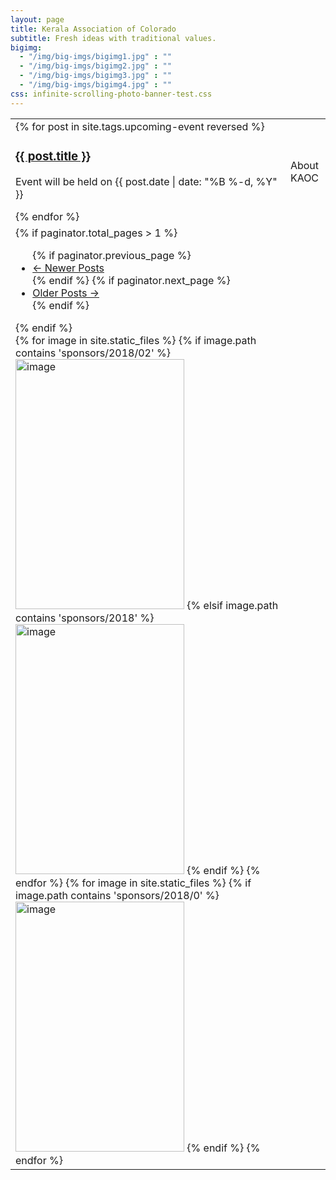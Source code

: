 ```yaml
---
layout: page
title: Kerala Association of Colorado
subtitle: Fresh ideas with traditional values.
bigimg:
  - "/img/big-imgs/bigimg1.jpg" : ""
  - "/img/big-imgs/bigimg2.jpg" : ""
  - "/img/big-imgs/bigimg3.jpg" : ""
  - "/img/big-imgs/bigimg4.jpg" : ""
css: infinite-scrolling-photo-banner-test.css
---
```

<table>
	<tr><td>
<div class="row">
  <div class="col-md-8">
  	<!-- No upcoming events at present, please check back later! -->
  	<div class="posts-list">
  		{% for post in site.tags.upcoming-event reversed %}
			<article class="post-preview">
				<a href="{{ post.url | prepend: site.baseurl }}">
					<h3 class="post-title">{{ post.title }}</h3>
				</a>
				<p class="post-meta">
					Event will be held on {{ post.date | date: "%B %-d, %Y" }}
				</p>
			</article>
  		{% endfor %}
	</div>
  </div>
	
  <!-- <div class="col-md-2 col-md-offset-1">
  	Our online printing service partner!
  	<a href="https://smartpress.com">
  	   <img src="/img/sponsors/smartpress-logo-blue-horizontal-png.png" alt="Smartpress.com logo" height="40" width="240"/>
	</a>
  </div> -->
</div>
</td><td> About KAOC </td></tr>
<tr><td>
	{% if paginator.total_pages > 1 %}
	<ul class="pager main-pager">
  	{% if paginator.previous_page %}
  	<li class="previous">
    	<a href="{{ paginator.previous_page_path | prepend: site.baseurl | replace: '//', '/' }}">&larr; Newer Posts</a>
  	</li>
  	{% endif %}
  	{% if paginator.next_page %}
  	<li class="next">
    	<a href="{{ paginator.next_page_path | prepend: site.baseurl | replace: '//', '/' }}">Older Posts &rarr;</a>
  	</li>
  	{% endif %}
	</ul>
	{% endif %}
<div id="container">
    <div class="photobanner">
		{% for image in site.static_files %}
			{% if image.path contains 'sponsors/2018/02' %}
				<a href="{{ site.baseurl }}{{ image.path }}"><img class="first" src="{{ site.baseurl }}{{ image.path }}" alt="image" height="400" width="270"/></a>
			{% elsif image.path contains 'sponsors/2018' %}
				<a href="{{ site.baseurl }}{{ image.path }}"><img src="{{ site.baseurl }}{{ image.path }}" alt="image" height="400" width="270"/></a>
			{% endif %}
		{% endfor %}
        <!-- REPEAT First few sponsors-->	
		{% for image in site.static_files %}
			{% if image.path contains 'sponsors/2018/0' %}
				<a href="{{ site.baseurl }}{{ image.path }}"><img src="{{ site.baseurl }}{{ image.path }}" alt="image" height="400" width="270"/></a>
			{% endif %}
		{% endfor %}
    </div>
</div>
</td></tr>
</table>
